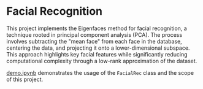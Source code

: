 # Facial Recognition

This project implements the Eigenfaces method for facial recognition, a technique rooted in principal component analysis (PCA). The process involves subtracting the "mean face" from each face in the database, centering the data, and projecting it onto a lower-dimensional subspace. This approach highlights key facial features while significantly reducing computational complexity through a low-rank approximation of the dataset. 

[demo.ipynb]([./demo.ipynb) demonstrates the usage of the `FacialRec` class and the scope of this project.
